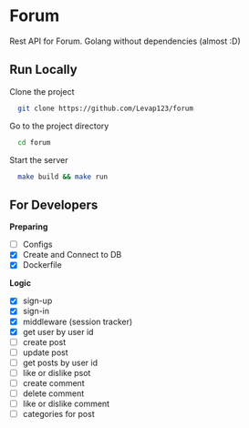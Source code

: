 
# Forum

Rest API for Forum. Golang without dependencies (almost :D)


## Run Locally

Clone the project

```bash
  git clone https://github.com/Levap123/forum
```

Go to the project directory

```bash
  cd forum
```

Start the server

```bash
  make build && make run
```

## For Developers

**Preparing**
- [ ] Configs
- [x] Create and Connect to DB
- [x] Dockerfile

**Logic**
- [x] sign-up
- [x] sign-in
- [x] middleware (session tracker)
- [x] get user by user id
- [ ] create post
- [ ] update post
- [ ] get posts by user id
- [ ] like or dislike psot
- [ ] create comment 
- [ ] delete comment
- [ ] like or dislike comment
- [ ] categories for post
